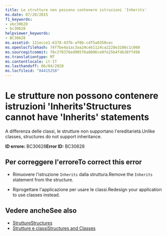 ```yaml
---
title: Le strutture non possono contenere istruzioni 'Inherits'
ms.date: 07/20/2015
f1_keywords:
- vbc30628
- bc30628
helpviewer_keywords:
- BC30628
ms.assetid: 131ecce1-6378-43fb-af0b-cdf5a0350cec
ms.openlocfilehash: 74f7be4a1ac3aa24ceb1124ca2228e3106c1c060
ms.sourcegitcommit: f8c270376ed905f6a8896ce0fe25b4f4b38ff498
ms.translationtype: MT
ms.contentlocale: it-IT
ms.lasthandoff: 06/04/2020
ms.locfileid: "84415258"
---
```

# <a name="structures-cannot-have-inherits-statements"></a><span data-ttu-id="4d564-102">Le strutture non possono contenere istruzioni 'Inherits'</span><span class="sxs-lookup"><span data-stu-id="4d564-102">Structures cannot have 'Inherits' statements</span></span>
<span data-ttu-id="4d564-103">A differenza delle classi, le strutture non supportano l'ereditarietà.</span><span class="sxs-lookup"><span data-stu-id="4d564-103">Unlike classes, structures do not support inheritance.</span></span>  
  
 <span data-ttu-id="4d564-104">**ID errore:** BC30628</span><span class="sxs-lookup"><span data-stu-id="4d564-104">**Error ID:** BC30628</span></span>  
  
## <a name="to-correct-this-error"></a><span data-ttu-id="4d564-105">Per correggere l'errore</span><span class="sxs-lookup"><span data-stu-id="4d564-105">To correct this error</span></span>  
  
- <span data-ttu-id="4d564-106">Rimuovere l'istruzione `Inherits` dalla struttura.</span><span class="sxs-lookup"><span data-stu-id="4d564-106">Remove the `Inherits` statement from the structure.</span></span>  
  
- <span data-ttu-id="4d564-107">Riprogettare l'applicazione per usare le classi.</span><span class="sxs-lookup"><span data-stu-id="4d564-107">Redesign your application to use classes instead.</span></span>  
  
## <a name="see-also"></a><span data-ttu-id="4d564-108">Vedere anche</span><span class="sxs-lookup"><span data-stu-id="4d564-108">See also</span></span>

- [<span data-ttu-id="4d564-109">Strutture</span><span class="sxs-lookup"><span data-stu-id="4d564-109">Structures</span></span>](../programming-guide/language-features/data-types/structures.md)
- [<span data-ttu-id="4d564-110">Strutture e classi</span><span class="sxs-lookup"><span data-stu-id="4d564-110">Structures and Classes</span></span>](../programming-guide/language-features/data-types/structures-and-classes.md)
